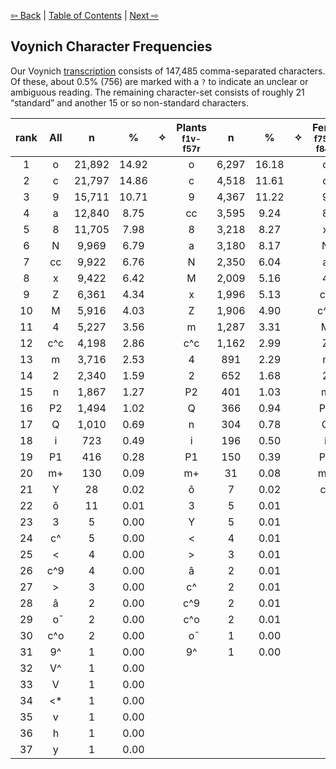 [⇦ Back](https://github.com/alexanderboxer/voynich-attack/tree/main/transcription) | [Table of Contents](https://github.com/alexanderboxer/voynich-attack) | [Next ⇨](https://github.com/alexanderboxer/voynich-attack/tree/main/topics/voynich_stats/2grams)

## Voynich Character Frequencies

Our Voynich [transcription](https://github.com/alexanderboxer/voynich-attack/tree/main/transcription) consists of 147,485 comma-separated characters. Of these, about 0.5% (756) are marked with a `?` to indicate an unclear or ambiguous reading. The remaining character-set consists of roughly 21 “standard” and another 15 or so non-standard characters.

|rank|All|n|%|✧|Plants<br><sub>f1v-f57r</sub>|n|%|✧|Fems<br><sub>f75r-f84v</sub>|n|%|✧|Stars<br><sub>f103r-f116r</sub>|n|%|✧|
|:-:|:-:|:-:|:-:|:-:|:-:|:-:|:-:|:-:|:-:|:-:|:-:|:-:|:-:|:-:|:-:|:-:|
|1|o|21,892|14.92||o|6,297|16.18||c|4,993|16.41||c|8,126|16.71||
|2|c|21,797|14.86||c|4,518|11.61||o|3,979|13.08||o|6,654|13.69||
|3|9|15,711|10.71||9|4,367|11.22||9|3,849|12.65||a|4,824|9.92||
|4|a|12,840|8.75||cc|3,595|9.24||8|2,825|9.29||9|4,763|9.80||
|5|8|11,705|7.98||8|3,218|8.27||x|2,448|8.05||8|3,625|7.46||
|6|N|9,969|6.79||a|3,180|8.17||N|2,258|7.42||N|3,438|7.07||
|7|cc|9,922|6.76||N|2,350|6.04||a|2,151|7.07||cc|3,229|6.64||
|8|x|9,422|6.42||M|2,009|5.16||4|1,673|5.50||x|2,969|6.11||
|9|Z|6,361|4.34||x|1,996|5.13||cc|1,467|4.82||Z|2,019|4.15||
|10|M|5,916|4.03||Z|1,906|4.90||c^c|1,110|3.65||4|1,872|3.85||
|11|4|5,227|3.56||m|1,287|3.31||M|978|3.21||M|1,837|3.78||
|12|c^c|4,198|2.86||c^c|1,162|2.99||Z|957|3.15||m|1,294|2.66||
|13|m|3,716|2.53||4|891|2.29||n|502|1.65||c^c|1,121|2.31||
|14|2|2,340|1.59||2|652|1.68||2|427|1.40||n|843|1.73||
|15|n|1,867|1.27||P2|401|1.03||m|420|1.38||2|599|1.23||
|16|P2|1,494|1.02||Q|366|0.94||P2|205|0.67||P2|585|1.20||
|17|Q|1,010|0.69||n|304|0.78||Q|66|0.22||i|327|0.67||
|18|i|723|0.49||i|196|0.50||i|50|0.16||Q|325|0.67||
|19|P1|416|0.28||P1|150|0.39||P1|40|0.13||P1|102|0.21||
|20|m+|130|0.09||m+|31|0.08||m+|24|0.08||m+|47|0.10||
|21|Y|28|0.02||ô|7|0.02||c^|2|0.01||Y|15|0.03||
|22|ô|11|0.01||3|5|0.01||||||ô|1|0.00||
|23|3|5|0.00||Y|5|0.01||||||о̄|1|0.00||
|24|c^|5|0.00||<|4|0.01||||||y|1|0.00||
|25|<|4|0.00||>|3|0.01||||||||||
|26|c^9|4|0.00||â|2|0.01||||||||||
|27|>|3|0.00||c^|2|0.01||||||||||
|28|â|2|0.00||c^9|2|0.01||||||||||
|29|о̄|2|0.00||c^o|2|0.01||||||||||
|30|c^o|2|0.00||о̄|1|0.00||||||||||
|31|9^|1|0.00||9^|1|0.00||||||||||
|32|V^|1|0.00||||||||||||||
|33|V|1|0.00||||||||||||||
|34|<*|1|0.00||||||||||||||
|35|v|1|0.00||||||||||||||
|36|h|1|0.00||||||||||||||
|37|y|1|0.00||||||||||||||